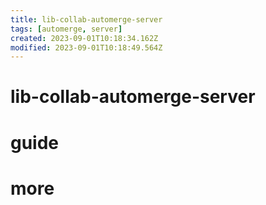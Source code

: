 ```yaml
---
title: lib-collab-automerge-server
tags: [automerge, server]
created: 2023-09-01T10:18:34.162Z
modified: 2023-09-01T10:18:49.564Z
---
```


# lib-collab-automerge-server

# guide

# more
